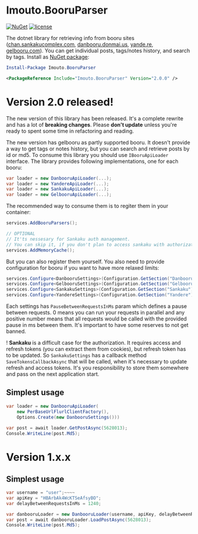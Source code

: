 # Imouto.BooruParser

[![NuGet](https://img.shields.io/nuget/v/Imouto.BooruParser.svg?style=flat-square)](https://www.nuget.org/packages/Imouto.BooruParser/)
[![license](https://img.shields.io/github/license/ImoutoChan/ImoutoBooruParser.svg?style=flat-square)](https://github.com/ImoutoChan/Imouto.BooruParser)

The dotnet library for retrieving info from booru sites ([chan.sankakucomplex.com](https://chan.sankakucomplex.com), [danbooru.donmai.us](https://danbooru.donmai.us), [yande.re](https://yande.re), [gelbooru.com](https://gelbooru.com)). You can get individual posts, tags/notes history, and search by tags.  Install as [NuGet package](https://www.nuget.org/packages/Imouto.BooruParser/):

```powershell
Install-Package Imouto.BooruParser
```
```xml
<PackageReference Include="Imouto.BooruParser" Version="2.0.0" />
```

# Version 2.0 released!

The new version of this library has been released. It's a complete rewrite and has a lot of **breaking changes**. Please **don't update** unless you're ready to spent some time in refactoring and reading.

The new version has gelbooru as partly supported booru. It doesn't provide a way to get tags or notes history, but you can search and retrieve posts by id or md5. To consume this library you should use `IBooruApiLoader` interface. The library provides following implementations, one for each booru:

```csharp
var loader = new DanbooruApiLoader(...);
var loader = new YandereApiLoader(...);
var loader = new SankakuApiLoader(...);
var loader = new GelbooruApiLoader(...);
```

The recommended way to consume them is to regiter them in your container:

```csharp
services.AddBooruParsers();

// OPTIONAL
// It'ts nessesary for Sankaku auth management. 
// You can skip it, if you don't plan to access sankaku with authorization.
services.AddMemoryCache();
```

But you can also register them yourself. You also need to provide configuration for booru if you want to have more relaxed limits:

```csharp
services.Configure<DanbooruSettings>(Configuration.GetSection("Danbooru"));
services.Configure<GelbooruSettings>(Configuration.GetSection("Gelbooru"));
services.Configure<SankakuSettings>(Configuration.GetSection("Sankaku"));
services.Configure<YandereSettings>(Configuration.GetSection("Yandere"));
```
Each settings has `PauseBetweenRequestsInMs` param which defines a pause between requests. 0 means you can run your requests in parallel and any positive number means that all requests would be called with the provided pause in ms between them. It's important to have some reserves to not get banned.

! **Sankaku** is a difficult case for the authorization. It requires access and refresh tokens (you can extract them from cookies), but refresh token has to be updated. So `SankakuSettings` has a callback method `SaveTokensCallbackAsync` that will be called, when it's necessary to update refresh and access tokens. It's you responsibility to store them somewhere and pass on the next application start.

## Simplest usage

```C#
var loader = new DanbooruApiLoader(
    new PerBaseUrlFlurlClientFactory(), 
    Options.Create(new DanbooruSettings()))
    
var post = await loader.GetPostAsync(5628013);
Console.WriteLine(post.Md5);
```

# Version 1.x.x

## Simplest usage

```C#
var username = "user";~~~~
var apiKey = "HBArbAk4WcKTSeAfsyBO";
var delayBetweenRequestsInMs = 1240;

var danbooruLoader = new DanbooruLoader(username, apiKey, delayBetweenRequestsInMs);
var post = await danbooruLoader.LoadPostAsync(5628013);
Console.WriteLine(post.Md5);
```
